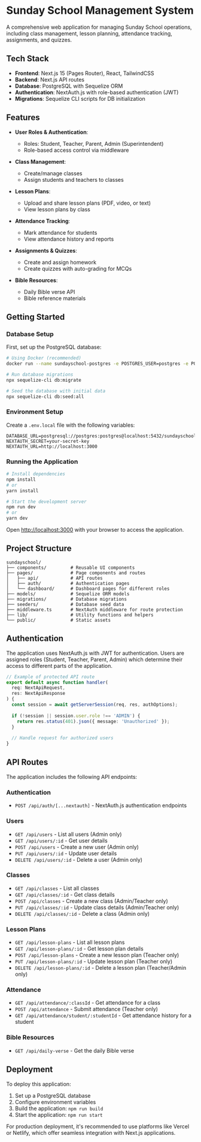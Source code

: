 # Sunday School Management System

A comprehensive web application for managing Sunday School operations, including class management, lesson planning, attendance tracking, assignments, and quizzes.

## Tech Stack

- **Frontend**: Next.js 15 (Pages Router), React, TailwindCSS
- **Backend**: Next.js API routes
- **Database**: PostgreSQL with Sequelize ORM
- **Authentication**: NextAuth.js with role-based authentication (JWT)
- **Migrations**: Sequelize CLI scripts for DB initialization

## Features

- **User Roles & Authentication**:
  - Roles: Student, Teacher, Parent, Admin (Superintendent)
  - Role-based access control via middleware

- **Class Management**:
  - Create/manage classes
  - Assign students and teachers to classes

- **Lesson Plans**:
  - Upload and share lesson plans (PDF, video, or text)
  - View lesson plans by class

- **Attendance Tracking**:
  - Mark attendance for students
  - View attendance history and reports

- **Assignments & Quizzes**:
  - Create and assign homework
  - Create quizzes with auto-grading for MCQs

- **Bible Resources**:
  - Daily Bible verse API
  - Bible reference materials

## Getting Started

### Database Setup

First, set up the PostgreSQL database:

```bash
# Using Docker (recommended)
docker run --name sundayschool-postgres -e POSTGRES_USER=postgres -e POSTGRES_PASSWORD=postgres -e POSTGRES_DB=sundayschool -p 5432:5432 -d postgres

# Run database migrations
npx sequelize-cli db:migrate

# Seed the database with initial data
npx sequelize-cli db:seed:all
```

### Environment Setup

Create a `.env.local` file with the following variables:

```
DATABASE_URL=postgresql://postgres:postgres@localhost:5432/sundayschool
NEXTAUTH_SECRET=your-secret-key
NEXTAUTH_URL=http://localhost:3000
```

### Running the Application

```bash
# Install dependencies
npm install
# or
yarn install

# Start the development server
npm run dev
# or
yarn dev
```

Open [http://localhost:3000](http://localhost:3000) with your browser to access the application.

## Project Structure

```
sundayschool/
├── components/         # Reusable UI components
├── pages/              # Page components and routes
│   ├── api/            # API routes
│   ├── auth/           # Authentication pages
│   └── dashboard/      # Dashboard pages for different roles
├── models/             # Sequelize ORM models
├── migrations/         # Database migrations
├── seeders/            # Database seed data
├── middleware.ts       # NextAuth middleware for route protection
├── lib/                # Utility functions and helpers
└── public/             # Static assets
```

## Authentication

The application uses NextAuth.js with JWT for authentication. Users are assigned roles (Student, Teacher, Parent, Admin) which determine their access to different parts of the application.

```typescript
// Example of protected API route
export default async function handler(
  req: NextApiRequest,
  res: NextApiResponse
) {
  const session = await getServerSession(req, res, authOptions);
  
  if (!session || session.user.role !== 'ADMIN') {
    return res.status(401).json({ message: 'Unauthorized' });
  }
  
  // Handle request for authorized users
}
```

## API Routes

The application includes the following API endpoints:

### Authentication
- `POST /api/auth/[...nextauth]` - NextAuth.js authentication endpoints

### Users
- `GET /api/users` - List all users (Admin only)
- `GET /api/users/:id` - Get user details
- `POST /api/users` - Create a new user (Admin only)
- `PUT /api/users/:id` - Update user details
- `DELETE /api/users/:id` - Delete a user (Admin only)

### Classes
- `GET /api/classes` - List all classes
- `GET /api/classes/:id` - Get class details
- `POST /api/classes` - Create a new class (Admin/Teacher only)
- `PUT /api/classes/:id` - Update class details (Admin/Teacher only)
- `DELETE /api/classes/:id` - Delete a class (Admin only)

### Lesson Plans
- `GET /api/lesson-plans` - List all lesson plans
- `GET /api/lesson-plans/:id` - Get lesson plan details
- `POST /api/lesson-plans` - Create a new lesson plan (Teacher only)
- `PUT /api/lesson-plans/:id` - Update lesson plan (Teacher only)
- `DELETE /api/lesson-plans/:id` - Delete a lesson plan (Teacher/Admin only)

### Attendance
- `GET /api/attendance/:classId` - Get attendance for a class
- `POST /api/attendance` - Submit attendance (Teacher only)
- `GET /api/attendance/student/:studentId` - Get attendance history for a student

### Bible Resources
- `GET /api/daily-verse` - Get the daily Bible verse

## Deployment

To deploy this application:

1. Set up a PostgreSQL database
2. Configure environment variables
3. Build the application: `npm run build`
4. Start the application: `npm run start`

For production deployment, it's recommended to use platforms like Vercel or Netlify, which offer seamless integration with Next.js applications.
